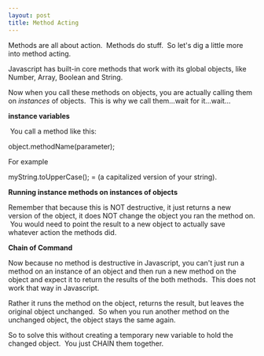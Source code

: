 ```yaml
---
layout: post
title: Method Acting
---
```


Methods are all about action.  Methods do stuff.  So let's dig a little more into method acting.

Javascript has built-in core methods that work with its global objects, like Number, Array, Boolean and String.  

Now when you call these methods on objects, you are actually calling them on _instances_ of objects.  This is why we call them...wait for it...wait...

**instance variables**

 You call a method like this:

object.methodName(parameter);

For example 

myString.toUpperCase(); = (a capitalized version of your string).

**Running instance methods on instances of objects**

Remember that because this is NOT destructive, it just returns a new version of the object, it does NOT change the object you ran the method on.  You would need to point the result to a new object to actually save whatever action the methods did.

**Chain of Command**

Now because no method is destructive in Javascript, you can't just run a method on an instance of an object and then run a new method on the object and expect it to return the results of the both methods.  This does not work that way in Javascript.

Rather it runs the method on the object, returns the result, but leaves the original object unchanged.  So when you run another method on the unchanged object, the object stays the same again.

So to solve this without creating a temporary new variable to hold the changed object.  You just CHAIN them together.

 

 

 

 

